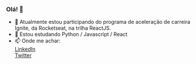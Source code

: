 ### Olá! 👋

- 🔭 Atualmente estou participando do programa de aceleração de carreira Ignite, da Rocketseat, na trilha ReactJS.
- 🌱 Estou estudando Python / Javascript / React
- 📫 Onde me achar: <br>
[LinkedIn](https://www.linkedin.com/in/alineavelinorocha/)<br>
[Twitter](https://twitter.com/LineAvelino)



